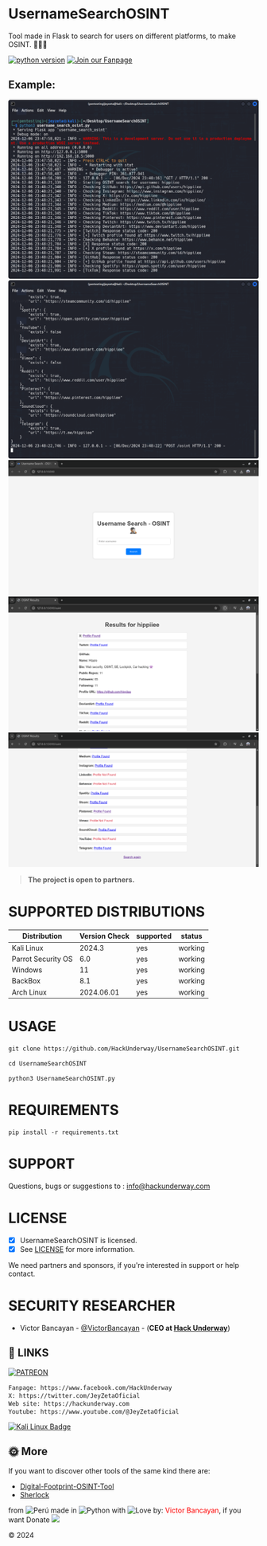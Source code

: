 # UsernameSearchOSINT
Tool made in Flask to search for users on different platforms, to make OSINT. 🕵🏽‍♂️

[![python version](https://img.shields.io/badge/Python-3.10%2B-brightgreen)](https://www.python.org/downloads/)
[![Join our Fanpage](https://img.shields.io/badge/Join%20Our%20Fanpage-Hack%20Underway-1.svg)](https://www.facebook.com/HackUnderway/)

## Example:

<img src="https://github.com/HackUnderway/UsernameSearchOSINT/blob/main/screenshots/Flask.png" title="UsernameSearchOSINT">
<img src="https://github.com/HackUnderway/UsernameSearchOSINT/blob/main/screenshots/Demo.png" title="UsernameSearchOSINT">
<img src="https://github.com/HackUnderway/UsernameSearchOSINT/blob/main/screenshots/username.png" title="UsernameSearchOSINT">
<img src="https://github.com/HackUnderway/UsernameSearchOSINT/blob/main/screenshots/results.png" title="UsernameSearchOSINT">
<img src="https://github.com/HackUnderway/UsernameSearchOSINT/blob/main/screenshots/results1.png" title="UsernameSearchOSINT">

> **The project is open to partners.**

# SUPPORTED DISTRIBUTIONS
|Distribution | Version Check | supported | status |
----------|-------|------|-------|
|Kali Linux| 2024.3| yes| working   |
|Parrot Security OS| 6.0| yes | working   |
|Windows| 11 | yes | working   |
|BackBox| 8.1 | yes | working   |
|Arch Linux| 2024.06.01 | yes | working   |

# USAGE
```
git clone https://github.com/HackUnderway/UsernameSearchOSINT.git
```
```
cd UsernameSearchOSINT
```
```
python3 UsernameSearchOSINT.py
```
# REQUIREMENTS
```
pip install -r requirements.txt
```
# SUPPORT
Questions, bugs or suggestions to : info@hackunderway.com

# LICENSE
- [x] UsernameSearchOSINT is licensed. 
- [x] See [LICENSE](https://github.com/HackUnderway/UsernameSearchOSINT/tree/main#MIT-1-ov-file) for more information.

We need partners and sponsors, if you're interested in support or help contact.

# SECURITY RESEARCHER

* Victor Bancayan - [@VictorBancayan](https://x.com/VictorBancayan) - (**CEO at [Hack Underway](https://www.instagram.com/hackunderway/)**) 

## 🔗 LINKS
[![PATREON](https://img.shields.io/badge/patreon-000000?style=for-the-badge&logo=Patreon&logoColor=white)](https://www.patreon.com/c/HackUnderway)
```
Fanpage: https://www.facebook.com/HackUnderway
X: https://twitter.com/JeyZetaOficial
Web site: https://hackunderway.com
Youtube: https://www.youtube.com/@JeyZetaOficial
```
[![Kali Linux Badge](https://img.shields.io/badge/Kali%20Linux-1793D1?logo=kalilinux&logoColor=fff&style=plastic)](https://www.facebook.com/HackUnderway/)

## 🌞 More

If you want to discover other tools of the same kind there are:

- [Digital-Footprint-OSINT-Tool](https://github.com/Hamed233/Digital-Footprint-OSINT-Tool)
- [Sherlock](https://github.com/sherlock-project/sherlock)

from <img src="https://i.imgur.com/ngJCbSI.png" title="Perú"> made in <img src="https://i.imgur.com/NNfy2o6.png" title="Python"> with <img src="http://cdn0.bodas.com.mx/img/smileys/smiley_heart.png" title="Love"> by: <font color="red">Victor Bancayan</font>, if you want Donate <a href="https://www.buymeacoffee.com/HackUnderway"><img src="https://img.buymeacoffee.com/button-api/?text=Buy me a coffee&emoji=&slug=HackUnderway&button_colour=40DCA5&font_colour=ffffff&font_family=Comic&outline_colour=000000&coffee_colour=FFDD00" /></a>

© 2024
